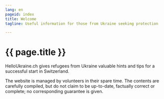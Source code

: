 ```yaml
---
lang: en
pageid: index
title: Welcome
tagline: Useful information for those from Ukraine seeking protection

---
```

# {{ page.title }}

HelloUkraine.ch gives refugees from Ukraine valuable hints and tips for a successful start in Switzerland.

The website is managed by volunteers in their spare time. The contents are carefully compiled, but do not claim
to be up-to-date, factually correct or complete; no corresponding guarantee is given.